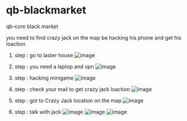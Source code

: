 # qb-blackmarket
qb-core black market

you need to find crazy jack on the map be hacking his phone and get his loaction

1) step : go to laster house
![image](https://user-images.githubusercontent.com/89742984/190621380-b331e282-9798-48b3-a890-d04a9cdad645.png)

2) step : you need a laptop and vpn
![image](https://user-images.githubusercontent.com/89742984/190621563-6be75ebc-dbe6-4efe-9e29-48638d1212dd.png)

3) step : hacking minigame
![image](https://user-images.githubusercontent.com/89742984/190622082-11b1b912-414e-4b3e-8a9f-86fde5a955c8.png)

4) step : check your mail to get crazy jack loaction
![image](https://user-images.githubusercontent.com/89742984/190622765-21aac3fe-a723-44d8-8b00-f566dbe11136.png)

5) step : got to Crazy Jack location on the map
![image](https://user-images.githubusercontent.com/89742984/190622904-64d64256-16b2-4156-8056-0f9742f0fe3c.png)

6) step : talk with jack 
![image](https://user-images.githubusercontent.com/89742984/190623303-f3247ff9-ef9c-4f1b-a814-4cf990a83608.png)
![image](https://user-images.githubusercontent.com/89742984/190623326-440f426f-aa3f-40a3-b4a8-2ae80c141a4e.png)
![image](https://user-images.githubusercontent.com/89742984/190623389-e8756c44-fa91-49dc-86ef-ea18c79d5633.png)

